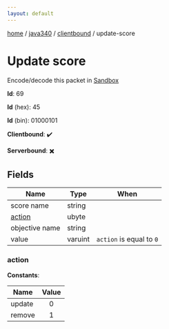 ```yaml
---
layout: default
---
```


[home](/)  /  [java340](/protocol/java340)  /  [clientbound](/protocol/java340/clientbound)  /  update-score

# Update score

Encode/decode this packet in [Sandbox](../../../sandbox/java340#clientbound.update_score)

**Id**: 69

**Id** (hex): 45

**Id** (bin): 01000101

**Clientbound**: ✔️

**Serverbound**: ✖️

## Fields

Name | Type | When
---|---|:---:
score name | string | 
[action](#action) | ubyte | 
objective name | string | 
value | varuint | <code>action</code> is equal to <code>0</code>

### action

**Constants**:

Name | Value
---|:---:
update | 0
remove | 1
